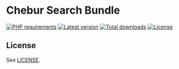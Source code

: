 
# Chebur Search Bundle

[![PHP requirements](https://img.shields.io/packagist/php-v/chebur/search-bundle.svg)](https://packagist.org/packages/chebur/search-bundle "PHP requirements")
[![Latest version](https://img.shields.io/packagist/v/chebur/search-bundle.svg)](https://packagist.org/packages/chebur/search-bundle "Last version")
[![Total downloads](https://img.shields.io/packagist/dt/chebur/search-bundle.svg)](https://packagist.org/packages/chebur/search-bundle "Total downloads")
[![License](https://img.shields.io/packagist/l/chebur/search-bundle.svg)](https://packagist.org/packages/chebur/search-bundle "License")

## License

See [LICENSE](LICENSE).
